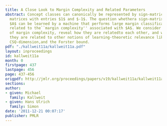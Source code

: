 ```yaml
---
title: A Close Look to Margin Complexity and Related Parameters
abstract: Concept classes can canonically be represented by sign-matrices,i.e., by
  matrices with entries $1$ and $-1$. The question whethera sign-matrix (concept class)
  $A$ can be learned by a machine that performs large margin classification is closely
  related to the``margin complexity'' associated with $A$. We consider severalvariants
  of margin complexity, reveal how they are relatedto each other, and we reveal how
  they are related to other notions of learning-theoretic relevance like SQ-dimension,
  CSQ-dimension,and the Forster bound.
pdf: "./kallweit11a/kallweit11a.pdf"
layout: inproceedings
id: kallweit11a
month: 0
firstpage: 437
lastpage: 456
page: 437-456
origpdf: http://jmlr.org/proceedings/papers/v19/kallweit11a/kallweit11a.pdf
sections: 
author:
- given: Michael
  family: Kallweit
- given: Hans Ulrich
  family: Simon
date: '2011-12-21 00:07:17'
publisher: PMLR
---
```


